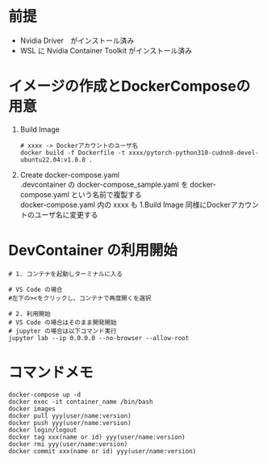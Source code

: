 
# 前提
* Nvidia Driver　がインストール済み
* WSL に Nvidia Container Toolkit がインストール済み


# イメージの作成とDockerComposeの用意
1. Build Image  
    ```
    # xxxx -> Dockerアカウントのユーザ名
    docker build -f Dockerfile -t xxxx/pytorch-python310-cudnn8-devel-ubuntu22.04:v1.0.0 .
    ```

2. Create docker-compose.yaml  
    .devcontainer の docker-compose_sample.yaml を docker-compose.yaml という名前で複製する  
    docker-compose.yaml 内の xxxx も 1.Build Image 同様にDockerアカウントのユーザ名に変更する  

# DevContainer の利用開始
```
# 1. コンテナを起動しターミナルに入る

# VS Code の場合
#左下の><をクリックし、コンテナで再度開くを選択

# 2. 利用開始
# VS Code の場合はそのまま開発開始
# jupyter の場合は以下コマンド実行
jupyter lab --ip 0.0.0.0 --no-browser --allow-root
```

# コマンドメモ
```
docker-compose up -d
docker exec -it container_name /bin/bash
docker images
docker pull yyy(user/name:version)
docker push yyy(user/name:version)
docker login/logout
docker tag xxx(name or id) yyy(user/name:version)
docker rmi yyy(user/name:version)
docker commit xxx(name or id) yyy(user/name:version)
```
